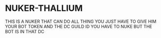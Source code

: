 # NUKER-THALLIUM
THIS IS A NUKER THAT CAN DO ALL THING YOU JUST HAVE TO GIVE HIM YOUR BOT TOKEN AND THE DC GUILD ID YOU HAVE TO NUKE BUT THE BOT IS IN THAT DC 
